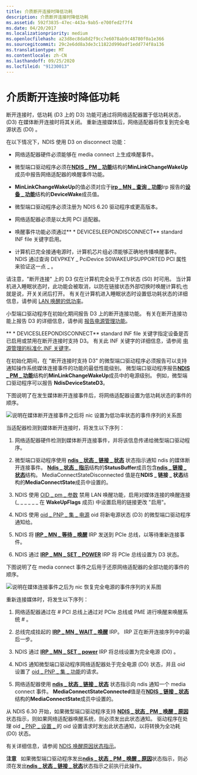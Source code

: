 ```yaml
---
title: 介质断开连接时降低功耗
description: 介质断开连接时降低功耗
ms.assetid: 592f3835-47ec-443a-9ab5-e700fed2f7f4
ms.date: 04/20/2017
ms.localizationpriority: medium
ms.openlocfilehash: a23d8ec8da8d2f9cc7e6078ab9c48780f0a1e366
ms.sourcegitcommit: 29c2e6dd8a3de3c11822d990adf1edd774f8a136
ms.translationtype: MT
ms.contentlocale: zh-CN
ms.lasthandoff: 09/25/2020
ms.locfileid: "91230013"
---
```

# <a name="low-power-on-media-disconnect"></a>介质断开连接时降低功耗





断开连接时，低功耗 (D3 上的 D3) 功能可通过将网络适配器置于低功耗状态， (D3) 在媒体断开连接时将其关闭。 重新连接媒体后，网络适配器将恢复到完全电源状态 (D0) 。

在以下情况下，NDIS 使用 D3 on disconnect 功能：

-   网络适配器硬件必须能够在 media connect 上生成唤醒事件。

-   微型端口驱动程序必须在[**NDIS \_ PM \_ 功能**](/windows-hardware/drivers/ddi/ntddndis/ns-ntddndis-_ndis_pm_capabilities)结构的**MinLinkChangeWakeUp**成员中报告网络适配器的唤醒事件功能。

-   **MinLinkChangeWakeUp**的值必须对应于[**irp \_ MN \_ 查询 \_ 功能**](../kernel/irp-mn-query-capabilities.md)Irp 报告的[**设备 \_ 功能**](/windows-hardware/drivers/ddi/wdm/ns-wdm-_device_capabilities)结构的**DeviceWake**成员值。

-   微型端口驱动程序必须注册为 NDIS 6.20 驱动程序或更高版本。

-   网络适配器必须是以太网 PCI 适配器。

-   唤醒事件功能必须通过** \* DEVICESLEEPONDISCONNECT** standard INF file 关键字启用。

-   计算机已完全接通电源时，计算机芯片组必须能够正确地传播唤醒事件。 NDIS 通过查询 DEVPKEY \_ PciDevice S0WAKEUPSUPPORTED PCI 属性来验证这一点 \_ 。

请注意，"断开连接" 上的 D3 仅在计算机完全处于工作状态 (S0) 时可用。 当计算机进入睡眠状态时，此功能会被取消，以防在链接状态外部切换时唤醒计算机;也就是说，开关关闭后打开。 有关在计算机进入睡眠状态时设置低功耗状态的详细信息，请参阅 [LAN 唤醒的低功率](low-power-for-wake-on-lan.md)。

小型端口驱动程序在初始化期间报告 D3 上的断开连接功能。 有关在断开连接功能上报告 D3 的详细信息，请参阅 [报告电源管理功能](reporting-power-management-capabilities.md)。

** \* DEVICESLEEPONDISCONNECT** standard INF file 关键字指定设备是否已启用或禁用在断开连接时支持 D3。 有关此 INF 关键字的详细信息，请参阅 [电源管理的标准化 INF 关键字](standardized-inf-keywords-for-power-management.md)。

在初始化期间，在 "断开连接时支持 D3" 的微型端口驱动程序必须报告可以支持通知操作系统媒体连接事件的功能的最低性能级别。 微型端口驱动程序报告[**NDIS \_ PM \_ 功能**](/windows-hardware/drivers/ddi/ntddndis/ns-ntddndis-_ndis_pm_capabilities)结构的**MinLinkChangeWakeUp**成员中的电源级别。 例如，微型端口驱动程序可以报告 **NdisDeviceStateD3**。

下图说明了在发生媒体断开连接事件后，将网络适配器设置为低功耗状态的事件的顺序。

![说明在媒体断开连接事件之后将 nic 设置为低功率状态的事件序列的关系图](images/d3ondisconnect.png)

当适配器检测到媒体断开连接时，将发生以下序列：

1.  网络适配器硬件检测到媒体断开连接事件，并将该信息传递给微型端口驱动程序。

2.  微型端口驱动程序使用 [**ndis \_ 状态 \_ 链接 \_ 状态**](./ndis-status-link-state.md) 状态指示通知 ndis 的媒体断开连接事件。 [**Ndis \_ 状态 \_ 指示**](/windows-hardware/drivers/ddi/ndis/ns-ndis-_ndis_status_indication)结构的**StatusBuffer**成员包含[**ndis \_ 链接 \_ 状态**](/windows-hardware/drivers/ddi/ntddndis/ns-ntddndis-_ndis_link_state)结构。 MediaConnectStateDisconnected 值是在**NDIS \_ 链接 \_ 状态**结构的**MediaConnectState**成员中设置的。

3.  NDIS 使用 [OID \_ pm \_ 参数](./oid-pm-parameters.md) 禁用 LAN 唤醒功能，启用对媒体连接的唤醒连接 (\_ \_ \_ \_ \_ \_ 在 **WakeUpFlags** 成员) 中设置启用的链接更改 "启用"。

4.  NDIS 使用 [oid \_ PNP \_ 集 \_ 电源](./oid-pnp-set-power.md) oid 将新电源状态 (D3) 的微型端口驱动程序通知给。

5.  NDIS 将 [**IRP \_ MN \_ 等待 \_ 唤醒**](../kernel/irp-mn-wait-wake.md) IRP 发送到 PCIe 总线，以等待重新连接事件。

6.  NDIS 通过 [**IRP \_ MN \_ SET \_ POWER**](../kernel/irp-mn-set-power.md) IRP 将 PCIe 总线设置为 D3 状态。

下图说明了在 media connect 事件之后用于还原网络适配器的全部功能的事件的顺序。

![说明在媒体连接事件之后为 nic 恢复完全电源的事件序列的关系图](images/d0onconnect.png)

重新连接媒体时，将发生以下序列：

1.  网络适配器通过在 \# PCI 总线上通过对 PCIe 总线或 PME 进行唤醒来唤醒系统 \# 。

2.  总线完成挂起的 [**IRP \_ MN \_ WAIT \_ 唤醒**](../kernel/irp-mn-wait-wake.md) IRP。 IRP 正在断开连接序列中的最后一步。

3.  NDIS 通过 [**IRP \_ MN \_ SET \_ power**](../kernel/irp-mn-set-power.md) IRP 将总线设置为完全电源 (D0) 。

4.  NDIS 通知微型端口驱动程序网络适配器处于完全电源 (D0) 状态，并且 oid 设置了 [oid \_ PNP \_ 集 \_ 功能](./oid-pnp-set-power.md)的请求。

5.  网络适配器使用 [**ndis \_ 状态 \_ 链接 \_ 状态**](./ndis-status-link-state.md) 状态指示向 ndis 通知一个 media connect 事件。 **MediaConnectStateConnected**值是在[**NDIS \_ 链接 \_ 状态**](/windows-hardware/drivers/ddi/ntddndis/ns-ntddndis-_ndis_link_state)结构的**MediaConnectState**成员中设置的。

从 NDIS 6.30 开始，如果微型端口驱动程序支持 [**NDIS \_ 状态 \_ PM \_ 唤醒 \_ 原因**](./ndis-status-pm-wake-reason.md) 状态指示，则如果网络适配器唤醒系统，则必须发出此状态通知。 驱动程序在处理 oid [ \_ PNP \_ 设置 \_ ](./oid-pnp-set-power.md) 的 oid 设置请求时发出此状态通知，以将转换为全功耗 (D0) 状态。

有关详细信息，请参阅 [NDIS 唤醒原因状态指示](overview-of-ndis-wake-reason-statue-indications.md)。

**注意**   如果微型端口驱动程序发出[**ndis \_ 状态 \_ PM \_ 唤醒 \_ 原因**](./ndis-status-pm-wake-reason.md)状态指示，则必须在发出[**ndis \_ 状态 \_ 链接 \_ 状态**](./ndis-status-link-state.md)状态指示之前执行此操作。

 

 

